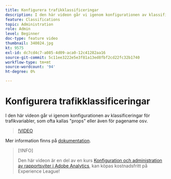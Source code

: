 ```yaml
---
title: Konfigurera trafikklassificeringar
description: I den här videon går vi igenom konfigurationen av klassificeringar för trafikvariabler, som ofta kallas "props" eller även för pagename osv.
feature: Classifications
topic: Administration
role: Admin
level: Beginner
doc-type: feature video
thumbnail: 340024.jpg
kt: 9575
exl-id: dc7cd4c7-a085-4d09-aca0-12c41282aa16
source-git-commit: 5c11ee3222e5e3f81a13ed8fbf2cd22fc32b1740
workflow-type: tm+mt
source-wordcount: '94'
ht-degree: 0%

---
```


# Konfigurera trafikklassificeringar

I den här videon går vi igenom konfigurationen av klassificeringar för trafikvariabler, som ofta kallas &quot;props&quot; eller även för pagename osv.

>[!VIDEO](https://video.tv.adobe.com/v/340024/?quality=12&learn=on)

Mer information finns på [dokumentation](https://experienceleague.adobe.com/docs/analytics/admin/admin-tools/traffic-variables/traffic-classifications.html?lang=en).

>[!INFO]
>
> Den här videon är en del av en kurs [Konfiguration och administration av rapportsviter i Adobe Analytics](https://experienceleague.adobe.com/?recommended=Analytics-A-1-2021.1.administration), kan köpas kostnadsfritt på Experience League!